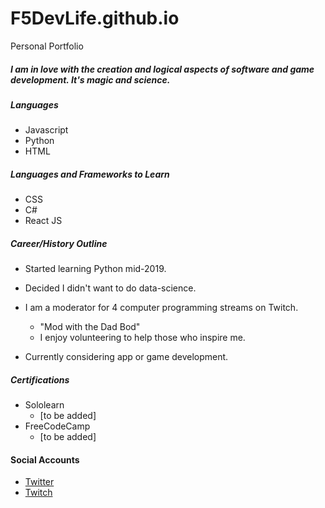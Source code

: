 # F5DevLife.github.io
Personal Portfolio

##### I am in love with the creation and logical aspects of software and game development. It's magic and science.

##### Languages
- Javascript
- Python
- HTML

##### Languages and Frameworks to Learn
- CSS
- C#
- React JS

##### Career/History Outline
- Started learning Python mid-2019.
- Decided I didn't want to do data-science.

- I am a moderator for 4 computer programming streams on Twitch.
    - "Mod with the Dad Bod"
    - I enjoy volunteering to help those who inspire me.
- Currently considering app or game development.


##### Certifications
- Sololearn
    - [to be added]
- FreeCodeCamp
    - [to be added]

#### Social Accounts
- [Twitter](https://twitter.com/F5DevLife)
- [Twitch](https://www.twitch.tv/ryankhawkins/about)